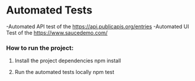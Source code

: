 # Automated Tests

-Automated API test of the https://api.publicapis.org/entries
-Automated UI Test of the https://www.saucedemo.com/

### How to run the project:

1) Install the project dependencies 
npm install

2) Run the automated tests locally
npm test
